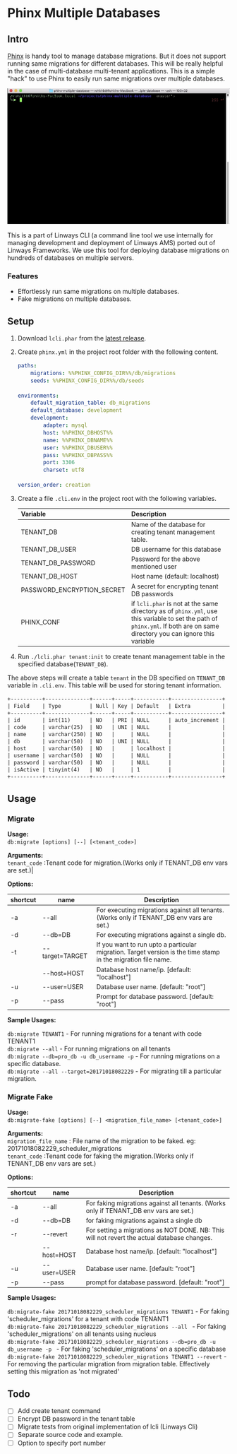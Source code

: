 # Phinx Multiple Databases
## Intro
[Phinx](https://github.com/cakephp/phinx) is handy tool to manage database migrations.
But it does not support running same migrations for different databases. This will be 
really helpful in the case of multi-database multi-tenant applications.
This is a simple "hack" to use Phinx to easily run same migrations over multiple databases.

![Screenshot](phinx-multi-db-1.gif)

This is a part of Linways CLI (a command line tool we use internally for managing development and deployment of Linways AMS) ported out of Linways Frameworks.
We use this tool for deploying database migrations on hundreds of databases on multiple servers. 
### Features
* Effortlessly run same migrations on multiple databases. 
* Fake migrations on multiple databases.
## Setup
1. Download `lcli.phar` from the [latest release](https://github.com/linways/phinx-multiple-database/releases/latest).  
2. Create `phinx.yml` in the project root folder with the following content.
    ```yaml
    paths:
        migrations: %%PHINX_CONFIG_DIR%%/db/migrations
        seeds: %%PHINX_CONFIG_DIR%%/db/seeds
    
    environments:
        default_migration_table: db_migrations
        default_database: development
        development:
            adapter: mysql
            host: %%PHINX_DBHOST%%
            name: %%PHINX_DBNAME%%
            user: %%PHINX_DBUSER%%
            pass: %%PHINX_DBPASS%%
            port: 3306
            charset: utf8
    
    version_order: creation
    
    ```
    
3. Create a file `.cli.env` in the project root with the following variables.
  
    |Variable| Description|
    |--------|------------|
    |TENANT_DB|Name of the database for creating tenant management table.|
    |TENANT_DB_USER| DB username for this database|
    |TENANT_DB_PASSWORD| Password for the above mentioned user|
    |TENANT_DB_HOST| Host name (default: localhost)|
    |PASSWORD_ENCRYPTION_SECRET| A secret for encrypting tenant DB passwords|
    |PHINX_CONF| if `lcli.phar` is not at the same directory as of `phinx.yml`, use this variable to set the path of `phinx.yml`. If both are on same directory you can ignore this variable|

4. Run `./lcli.phar tenant:init` to create tenant management table in the specified database(`TENANT_DB`). 

The above steps will create a table `tenant` in the DB specified on `TENANT_DB` variable in `.cli.env`.
This table will be used for storing tenant information.  
```
+----------+--------------+------+-----+-----------+----------------+
| Field    | Type         | Null | Key | Default   | Extra          |
+----------+--------------+------+-----+-----------+----------------+
| id       | int(11)      | NO   | PRI | NULL      | auto_increment |
| code     | varchar(25)  | NO   | UNI | NULL      |                |
| name     | varchar(250) | NO   |     | NULL      |                |
| db       | varchar(50)  | NO   | UNI | NULL      |                |
| host     | varchar(50)  | NO   |     | localhost |                |
| username | varchar(50)  | NO   |     | NULL      |                |
| password | varchar(50)  | NO   |     | NULL      |                |
| isActive | tinyint(4)   | NO   |     | 1         |                |
+----------+--------------+------+-----+-----------+----------------+
```

## Usage
### Migrate
**Usage:**  
  `db:migrate [options] [--] [<tenant_code>]  `

**Arguments:**  
    `tenant_code`  :Tenant code for migration.(Works only if TENANT_DB env vars are set.)|  

**Options:**  

  |shortcut| name| Description|
  |---------|------|--------|
  |-a|--all| For executing migrations against all tenants. (Works only if TENANT_DB env vars are set.)  |
  |-d|--db=DB|For executing migrations against a single db.|
  |-t|--target=TARGET|If you want to run upto a particular migration. Target version is the time stamp in the migration file name.|
  |  |--host=HOST|Database host name/ip. [default: "localhost"]|
  |-u|--user=USER|Database user name. [default: "root"]|
  |-p|--pass|Prompt for database password. [default: "root"]|
  

**Sample Usages:**
  
`db:migrate TENANT1` - For running migrations for a tenant with code TENANT1  
`db:migrate --all` - For running migrations on all tenants  
`db:migrate --db=pro_db -u db_username -p` - For running migrations on a specific database.  
`db:migrate --all --target=20171018082229` - For migrating till a particular migration.  

### Migrate Fake
**Usage:**  
  `db:migrate-fake [options] [--] <migration_file_name> [<tenant_code>]`  

**Arguments:**  
`migration_file_name` : File name of the migration to be faked. eg: 20171018082229_scheduler_migrations  
`tenant_code` :Tenant code for faking the migration.(Works only if TENANT_DB env vars are set.)  

**Options:**  
 
|shortcut| name| Description|
|---------|------|--------|
|-a|--all| For faking migrations against all tenants. (Works only if TENANT_DB env vars are set.)|
|-d|--db=DB| for faking migrations against a single db|
|-r|--revert| For setting a migrations as NOT DONE. NB: This will not revert the actual database changes.|
|  |--host=HOST| Database host name/ip. [default: "localhost"]|
|-u|--user=USER| Database user name. [default: "root"]|
|-p|--pass|prompt for database password. [default: "root"]|

**Sample Usages:**

`db:migrate-fake 20171018082229_scheduler_migrations TENANT1` - For faking 'scheduler_migrations' for a tenant with code TENANT1  
`db:migrate-fake 20171018082229_scheduler_migrations --all ` - For faking 'scheduler_migrations' on all tenants using nucleus  
`db:migrate-fake 20171018082229_scheduler_migrations --db=pro_db -u db_username -p ` - For faking 'scheduler_migrations' on a specific database  
`db:migrate-fake 20171018082229_scheduler_migrations TENANT1 --revert` - For removing the particular migration from migration table. Effectively setting this migration as 'not migrated'    
               
## Todo
- [ ] Add create tenant command
- [ ] Encrypt DB password in the tenant table
- [ ] Migrate tests from original implementation of lcli (Linways Cli)
- [ ] Separate source code and example.
- [ ] Option to specify port number
